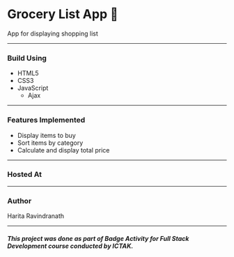 # Grocery List App :shopping_cart:
App for displaying shopping list


---
### Build Using
- HTML5
- CSS3
- JavaScript
  - Ajax
  
---
### Features Implemented
- Display items to buy
- Sort items by category
- Calculate and display total price

---
### Hosted At

---
### Author
Harita Ravindranath

---
##### This project was done as part of Badge Activity for Full Stack Development course conducted by ICTAK.



